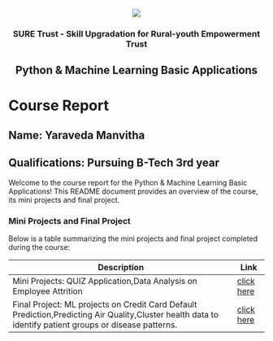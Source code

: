 <!-- PROJECT LOGO -->
<br />

<div align="center">
   <img src='https://user-images.githubusercontent.com/73131499/166115643-d3187f47-d38f-41b2-ae42-5ecbbc60de14.png' />


<h3 align="center">SURE Trust - Skill Upgradation for Rural-youth Empowerment Trust</h3>
  <h2> Python & Machine Learning Basic Applications </h2>
</div>

# Course Report

## Name: Yaraveda Manvitha

## Qualifications: Pursuing B-Tech 3rd year

Welcome to the course report for the Python & Machine Learning Basic Applications! This README document provides an overview of the course, its mini projects and final project.

### Mini Projects and Final Project

Below is a table summarizing the mini projects and final project completed during the course:

| Description                               | Link                                    |
|-------------------------------------------|-----------------------------------------|
| Mini Projects: QUIZ Application,Data Analysis on Employee Attrition     | [click here](https://github.com/sure-trust/G28_Python/tree/main/Mini%20Projects/Manvitha)                        |
| Final Project: ML projects on Credit Card Default Prediction,Predicting Air Quality,Cluster health data to identify patient groups or disease patterns.     | [click here](https://github.com/sure-trust/G28_Python/tree/main/Final%20Capstone%20Project/Manvitha)                        |
